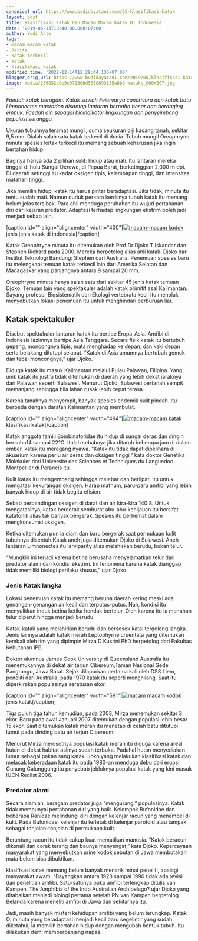 ```yaml
---
canonical_url: https://www.budidayatani.com/65-klasifikasi-katak
layout: post
title: Klasifikasi Katak Dan Macam Macam Katak Di Indonesia
date: '2019-06-13T18:48:00.000+07:00'
author: Yudi Anto
tags:
- macam macam katak
- Berita
- katak terkecil
- katak
- klasifikasi katak
modified_time: '2022-12-14T12:29:44.136+07:00'
blogger_orig_url: https://www.budidayatani.com/2019/06/klasifikasi-katak-dan-macam-macam-katak.html
image: media/236852e8e5e971300d56f8893135a8b8-katak\_800x507.jpg
---
```

*Faedah katak beragam. Katak sawah Feiervarya cancrivora dan katak batu Limnonectes macrodon disantap lantaran berpaha besar dan berdaging empuk. Faedah ain sebagai bioindikator lingkungan dan penyeimbang populasi serangga.*  
  
Ukuran tubuhnya teramat mungil, cuma seukuran biji kacang tanah, sekitar 9,5 mm. Dialah salah satu katak terkecil di dunia. Tubuh mungil Oreophryne minuta spesies katak terkecil itu memang sebuah keharusan jika ingin bertahan hidup.  
  
Baginya hanya ada 2 pilihan sulit: hidup atau mati. Itu lantaran mereka tinggal di hulu Sungai Derewo, di Papua Barat, berketinggian 2.000 m dpi. Di daerah setinggi itu kadar oksigen tipis, kelembapan tinggi, dan intensitas matahari tinggi.  
  
Jika memilih hidup, katak itu harus pintar beradaptasi. Jika tidak, minuta itu tentu sudah mati. Namun duduk perkara kerdilnya tubuh katak itu memang belum jelas tersibak. Para ahli menduga perubahan itu wujud pertahanan diri dari kejaran predator. Adaptasi terhadap lingkungan ekstrim boleh jadi menjadi sebab lain.  
  
  
[caption id="" align="aligncenter" width="400"][![macam-macam kodok](https://i1.wp.com/1.bp.blogspot.com/-jtaEzf6X-lI/XQItaHLeK7I/AAAAAAAAB8o/VNgCzDPST3EENU1mk5zwLbeyTo3WyXIdgCLcBGAs/s400/katak_800x507.jpg?resize=400%2C252&ssl=1)](https://i2.wp.com/1.bp.blogspot.com/-jtaEzf6X-lI/XQItaHLeK7I/AAAAAAAAB8o/VNgCzDPST3EENU1mk5zwLbeyTo3WyXIdgCLcBGAs/s1600/katak_800x507.jpg?ssl=1) jenis jenis katak di indonesia[/caption]  
  
  
Katak Oreophryne minuta itu ditemukan oleh Prof Dr Djoko T Iskandar dan Stephen Richard pada 2000. Mereka herpetolog alias ahli katak. Djoko dari Institut Teknologi Bandung: Stephen dari Australia. Penemuan spesies baru itu melengkapi temuan katak terkecil lain dari Amerika Selatan dan Madagaskar yang panjangnya antara 9 sampai 20 mm.  
  
Oreophryne minuta hanya salah satu dari sekitar 45 jenis katak temuan Djoko. Temuan lain yang spektakuler adalah katak primitif asal Kalimantan. Sayang profesor Biosistematik dan Ekologi vertebrata kecil itu menolak menyebutkan lokasi penemuan itu untuk menghindari perburuan liar.  
## Katak spektakuler

  
Disebut spektakuler lantaran katak itu bertipe Eropa-Asia. Amfibi di Indonesia lazimnya bertipe Asia Tenggara. Secara fisik katak itu bertubuh gepeng, moncongnya tipis, mata menghadap ke depan, dan kaki depan serta belakang ditutupi selaput. “Katak di Asia umumnya bertubuh gemuk dan tebal moncongnya,” ujar Djoko.  
  
Diduga katak itu masuk Kalimantan melalui Pulau Palawan, Filipina. Yang unik katak itu justru tidak ditemukan di daerah yang lebih dekat jaraknya dari Palawan seperti Sulawesi. Menurut Djoko, Sulawesi bertanah sempit memanjang sehingga bila lahan rusak lebih cepat terasa.  
  
Karena tanahnya menyempit, banyak spesies endemik sulit pindah. Itu berbeda dengan daratan Kalimantan yang membulat.  
  
  
[caption id="" align="aligncenter" width="494"][![macam-macam katak](https://i1.wp.com/1.bp.blogspot.com/-wG21Y7Wqhw8/XQIt5bNnHqI/AAAAAAAAB8w/wsf97W2al0U1KSH3blvQhoBMq1KBet6XQCLcBGAs/s320/katak_796x600.jpg?resize=494%2C372&ssl=1)](https://i0.wp.com/1.bp.blogspot.com/-wG21Y7Wqhw8/XQIt5bNnHqI/AAAAAAAAB8w/wsf97W2al0U1KSH3blvQhoBMq1KBet6XQCLcBGAs/s1600/katak_796x600.jpg?ssl=1) klasifikasi katak[/caption]  
  
  
Katak anggota famili Bombinatoridae itu hidup di sungai deras dan dingin bersuhu14 sampai 22°C. Itulah sebabnya jika ditaruh beberapa jam di dalam ember, katak itu meregang nyawa. “Katak itu tidak dapat dipelihara di akuarium karena perlu air deras dan oksigen tinggi,” kata doktor Genetika Molekuler dari Universite des Sciences et Techniques du Languedoc Montpellier di Perancis itu.  
  
Kulit katak itu mengembang sehingga melebar dan berlipat. Itu untuk mengatasi kekurangan oksigen. Harap mafhum, paru-paru amfibi yang lebih banyak hidup di air tidak begitu efisien.  
  
Sebab perbandingan oksigen di darat dan air kira-kira 140:8. Untuk mengatasinya, katak bercorak semburat abu-abu-kehijauan itu bersifat katatonik alias tak banyak bergerak. Spesies itu berhemat dalam mengkonsumsi oksigen.  
  
Ketika ditemukan pun ia diam dan baru bergerak saat permukaan kulit tubuhnya disentuh.Katak aneh juga ditemukan Djoko di Sulawesi. Aneh lantaran Limnonectes itu larviparity alias melahirkan berudu, bukan telur.  
  
“Mungkin ini terjadi karena betina berusaha menyelamatkan telur dari predator alami dan kondisi ekstrim. Ini fenomena karena katak dianggap tidak memiliki biologi perilaku khusus,” ujar Djoko.  
### Jenis Katak langka

  
Lokasi penemuan katak itu memang berupa daerah kering meski ada genangan-genangan air kecil dan terputus-putus. Nah, kondisi itu menyulitkan induk betina ketika hendak bertelur. Oleh karena itu ia menahan telur diperut hingga menjadi berudu.  
  
Katak-katak yang melahirkan berudu dan bersosok katai tergolong langka. Jenis lainnya adalah katak merah Leptophyrne cruentata yang ditemukan kembali oleh tim yang dipimpin Mirza D Kusrini PhD herpetolog dari Fakultas Kehutanan IPB.  
  
Doktor alumnus James Cook University di Queensland Australia itu menemukannya di dekat air terjun Cibereum,Taman Nasional Gede Pangrango, Jawa Barat. Sejak dilaporkan pertama kali oleh DSS Liem, peneliti dari Australia, pada 1970 katak itu seperti menghilang. Saat itu diperkirakan populasinya seratusan ekor.  
  
  
[caption id="" align="aligncenter" width="591"][![macam macam kodok](https://i0.wp.com/1.bp.blogspot.com/-zCT_B1T8KUE/XQIukQaCJdI/AAAAAAAAB84/2bGN-Ybm0DcaA_mvtp77tMg-nuT_ndzdACLcBGAs/s400/katak_800x418.jpg?resize=591%2C309&ssl=1)](https://i1.wp.com/1.bp.blogspot.com/-zCT_B1T8KUE/XQIukQaCJdI/AAAAAAAAB84/2bGN-Ybm0DcaA_mvtp77tMg-nuT_ndzdACLcBGAs/s1600/katak_800x418.jpg?ssl=1) jenis katak[/caption]  
  
  
Tiga puluh tiga tahun kemudian, pada 2003, Mirza menemukan sekitar 3 ekor. Baru pada awal Januari 2007 ditemukan dengan populasi lebih besar 15 ekor. Saat ditemukan katak merah itu menetap di celah batu ditutupi lumut pada dinding batu air terjun Cibereum.  
  
Menurut Mirza merosotnya populasi katak merah itu diduga karena areal hutan di dekat habitat aslinya sudah terbuka. Padahal hutan menyediakan lumut sebagai pakan sang katak. Joko yang melakukan klasifikasi katak dan melacak keberadaan katak itu pada 1980-an menduga debu dari erupsi Gunung Galunggung itu penyebab jebloknya populasi katak yang kini masuk IUCN Redlist 2006.  
### Predator alami

  
Secara alamiah, beragam predator juga “mengurangi” populasinya. Katak tidak mempunyai pertahanan diri yang baik. Kelompok Bufonidae dan beberapa Ranidae melindungi diri dengan kelenjar racun yang menempel di kulit. Pada Bufonidae, kelenjar itu terletak di kelenjar parotoid atau tampak sebagai tonjolan-tonjolan di permukaan kulit.  
  
Beruntung racun itu tidak cukup kuat mematikan manusia. “Katak beracun dikenali dari corak terang dan baunya menyengat,” kata Djoko. Kepercayaan masyarakat yang menyebutkan urine kodok sebutan di Jawa membutakan mata belum bisa dibuktikan.  
  
klasifikasi katak memang belum banyak menarik minat peneliti, apalagi masyarakat awam. “Bayangkan antara 1923 sampai 1990 tidak ada revisi dan penelitian amfibi. Satu-satunya buku amfibi terlengkap ditulis van Kampen, The Amphibia of the Indo Australian Archipelago? ujar Djoko yang ditabalkan menjadi biologi pertama setelah PN van Kampen herpetolog Belanda karena meneliti amfibi di Jawa dan sekitarnya itu.  
  
Jadi, masih banyak misteri kehidupan amfibi yang belum terungkap. Katak O. minuta yang beradaptasi menjadi kecil baru segelintir yang sudah diketahui, la memilih bertahan hidup dengan mengubah bentuk tubuh. Itu dilakukan demi memperpanjang napas.